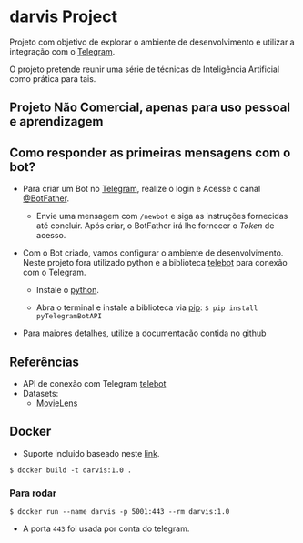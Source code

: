 # darvis Project

Projeto com objetivo de explorar o ambiente de desenvolvimento e utilizar a integração com o [Telegram](https://web.telegram.org/).

O projeto pretende reunir uma série de técnicas de Inteligência Artificial como prática para tais.


## Projeto Não Comercial, apenas para uso pessoal e aprendizagem


## Como responder as primeiras mensagens com o bot?

* Para criar um Bot no [Telegram](https://web.telegram.org/#/login), realize o login e Acesse o canal [@BotFather](https://telegram.me/botfather).
	- Envie uma mensagem com ```/newbot``` e siga as instruções fornecidas até concluir. Após criar, o BotFather irá lhe fornecer o *Token* de acesso.

* Com o Bot criado, vamos configurar o ambiente de desenvolvimento. Neste projeto fora utilizado python e a biblioteca [telebot](https://github.com/eternnoir/pyTelegramBotAPI) para conexão com o Telegram.
	
	- Instale o [python](https://www.python.org/downloads/).	

	- Abra o terminal e instale a biblioteca via [pip](https://pypi.org/project/pip/):
		```$ pip install pyTelegramBotAPI```


* Para maiores detalhes, utilize a documentação contida no [github](https://github.com/eternnoir/pyTelegramBotAPI)


## Referências


* API de conexão com Telegram [telebot](https://github.com/eternnoir/pyTelegramBotAPI)
* Datasets:
	- [MovieLens](https://grouplens.org/datasets/movielens/)


## Docker

* Suporte incluido baseado neste [link](http://www.easy-analysis.com/dockerizing-python-flask-app-and-conda-environment/).

```$ docker build -t darvis:1.0 .```
### Para rodar
```$ docker run --name darvis -p 5001:443 --rm darvis:1.0```
* A porta ```443``` foi usada por conta do telegram.
